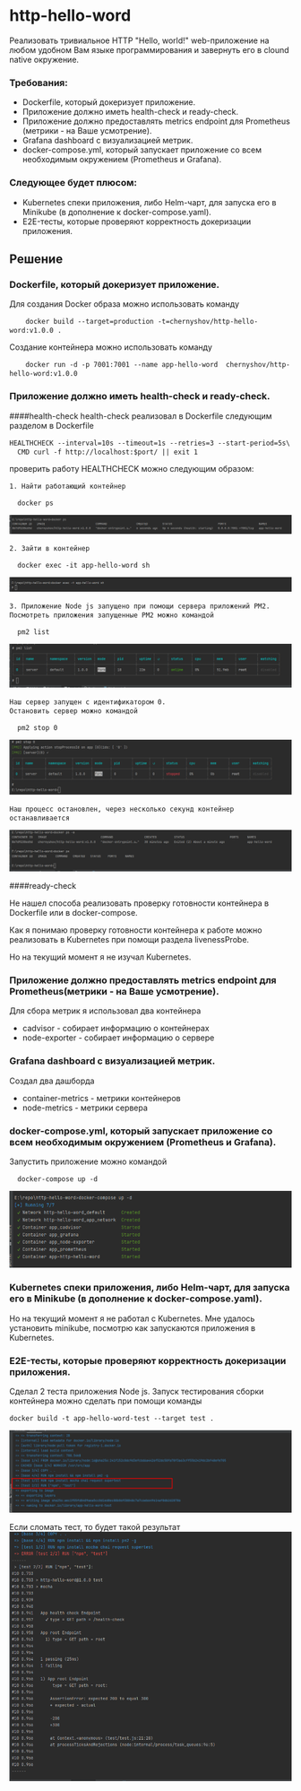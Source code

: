 # http-hello-word
Реализовать тривиальное HTTP "Hello, world!" web-приложение на любом
удобном Вам языке программирования и завернуть его в clound native
окружение.

### Требования:
- Dockerfile, который докеризует приложение.
- Приложение должно иметь health-check и ready-check.
- Приложение должно предоставлять metrics endpoint для Prometheus
  (метрики - на Ваше усмотрение).
- Grafana dashboard с визуализацией метрик.
- docker-compose.yml, который запускает приложение со всем необходимым
  окружением (Prometheus и Grafana).
  
### Следующее будет плюсом:
- Kubernetes спеки приложения, либо Helm-чарт, для запуска его в
  Minikube (в дополнение к docker-compose.yaml).
- E2E-тесты, которые проверяют корректность докеризации приложения.

## Решение
### Dockerfile, который докеризует приложение.

Для создания Docker образа можно использовать команду
```
    docker build --target=production -t=chernyshov/http-hello-word:v1.0.0 .
```
Создание контейнера можно использовать команду
```
    docker run -d -p 7001:7001 --name app-hello-word  chernyshov/http-hello-word:v1.0.0
```

### Приложение должно иметь health-check и ready-check.
####health-check
health-check реализовал  в Dockerfile следующим разделом в Dockerfile
```
HEALTHCHECK --interval=10s --timeout=1s --retries=3 --start-period=5s\
  CMD curl -f http://localhost:$port/ || exit 1
```
проверить работу HEALTHCHECK можно следующим образом:

    1. Найти работающий контейнер
```
  docker ps
```
![](scrinshots/docker_ps.png)

    2. Зайти в контейнер
```
  docker exec -it app-hello-word sh
```
![](scrinshots/docker_exec.png)

    3. Приложение Node js запущено при помощи сервера приложений PM2.
    Посмотреть приложения запущенные PM2 можно командой
```
  pm2 list
```
![](scrinshots/pm2_list.png)
    
    Наш сервер запущен с идентификатором 0. 
    Остановить сервер можно командой
```
  pm2 stop 0
```
![](scrinshots/pm2_stop.png)

    Наш процесс остановлен, через несколько секунд контейнер останавливается
![](scrinshots/docker_comtainer_stop.png)  

####ready-check

Не нашел способа реализовать проверку готовности контейнера в Dockerfile или
в docker-compose.

Как я понимаю проверку готовности контейнера к работе можно реализовать в
Kubernetes  при помощи раздела livenessProbe.

Но на текущий момент я не изучал Kubernetes.

### Приложение должно предоставлять metrics endpoint для Prometheus(метрики - на Ваше усмотрение).

Для сбора метрик я использовал два контейнера
  * cadvisor      - собирает информацию о контейнерах
  * node-exporter - собирает информацию о сервере

### Grafana dashboard с визуализацией метрик.

Создал два дашборда
  * container-metrics  - метрики контейнеров
  * node-metrics       - метрики сервера

### docker-compose.yml, который запускает приложение со всем необходимым окружением (Prometheus и Grafana).

  Запустить приложение можно командой
```
  docker-compose up -d
```
![](scrinshots/docker_compose_run.png)
###  Kubernetes спеки приложения, либо Helm-чарт, для запуска его в Minikube (в дополнение к docker-compose.yaml).

Но на текущий момент я не работал с Kubernetes.
Мне удалось установить minikube, посмотрю как запускаются приложения в Kubernetes.

###  E2E-тесты, которые проверяют корректность докеризации приложения.

Сделал 2 теста приложения Node js.
Запуск тестирования сборки контейнера можно сделать при помощи команды

```
docker build -t app-hello-word-test --target test .
```
![](scrinshots/docker_test_build.png)

Если сломать тест, то будет такой результат
![](scrinshots/docker_test_build_error.png)